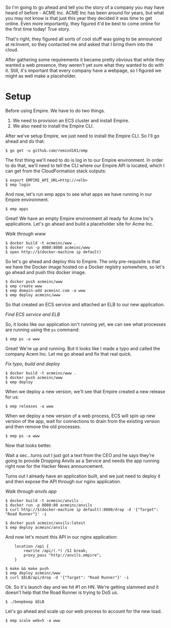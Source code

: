 So I'm going to go ahead and tell you the story of a company you may have heard of before - ACME Inc. ACME Inc has been around for years, but what you may not know is that just this year they decided it was time to get online. Even more  importantly, they figured it'd be best to come online for the first time today! True story.

That's right, they figured all sorts of cool stuff was going to be announced at re:Invent, so they contacted me and asked that I bring them into the cloud.

After gathering some requirements it became pretty obvious that while they wanted a web presence, they weren't yet sure what they wanted to do with it. Still, it's important that every company have a webpage, so I figured we might as well make a placeholder.

# Setup

Before using Empire. We have to do two things.

1. We need to provision an ECS cluster and install Empire.
2. We also need to install the Empire CLI.

After we've setup Empire, we just need to install the Empire CLI. So I'll go ahead and do that:

```console
$ go get -u github.com/remind101/emp
```

The first thing we'll need to do is log in to our Empire environment. In order to do that, we'll need to tell the CLI where our Empire API is located, which I can get from the CloudFormation stack outputs:

```console
$ export EMPIRE_API_URL=http://<elb>
$ emp login
```

And now, let's run emp apps to see what apps we have running in our Empire environment.

```console
$ emp apps
```

Great! We have an empty Empire environment all ready for Acme Inc's applications. Let's go ahead and build a placeholder site for Acme Inc.

_Walk through www_

```console
$ docker build -t acmeinc/www .
$ docker run -p 8080:8080 acmeinc/www
$ open http://$(docker-machine ip default)
```

So let's go ahead and deploy this to Empire. The only pre-requisite is that we have the Docker image hosted on a Docker registry somewhere, so let's go ahead and push this docker image.

```console
$ docker push acmeinc/www
$ emp create www
$ emp domain-add acmeinc.com -a www
$ emp deploy acmeinc/www
```

So that created an ECS service and attached an ELB to our new application.

_Find ECS service and ELB_

So, it looks like our application isn't running yet, we can see what processes are running using the `ps` command:

```console
$ emp ps -a www
```

Great! We're up and running. But it looks like I made a typo and called the company Acem Inc. Let me go ahead and fix that real quick.

_Fix typo, build and deploy_

```console
$ docker build -t acmeinc/www .
$ docker push acmeinc/www
$ emp deploy 
```

When we deploy a new version, we'll see that Empire created a new release for us:

```console
$ emp releases -a www
```

When we deploy a new version of a web process, ECS will spin up new version of the app, wait for connections to drain from the existing version and then remove the old processes.

```console
$ emp ps -a www
```

Now that looks better.

Wait a sec...turns out I just got a text from the CEO and he says they're going to provide Dropping Anvils as a Service and needs the app running right now for the Hacker News announcement.

Turns out I already have an application built, and we just need to deploy it and then expose the API through our nginx application.

_Walk through anvils app_

```console
$ docker build -t acmeinc/anvils .
$ docker run -p 8080:80 acmeinc/anvils
$ curl http://$(docker-machine ip default):8080/drop -d '{"Target": "Road Runner"}' -i
```

```console
$ docker push acmeinc/anvils:latest
$ emp deploy acmeinc/anvils
```

And now let's mount this API in our nginx application:

```nginx
    location /api {
        rewrite /api/(.*) /$1 break;
        proxy_pass "http://anvils.empire";
    }
```

```console
$ make && make push
$ emp deploy acmeinc/www
$ curl $ELB/api/drop -d '{"Target": "Road Runner"}' -i
```

Ok. So it's launch day and we hit #1 on HN. We're getting slammed and it doesn't help that the Road Runner is trying to DoS us.

```console
$ ./beepbeep $ELB
```

Let's go ahead and scale up our web process to account for the new load.

```console
$ emp scale web=5 -a www
```
